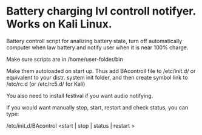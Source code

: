 # Battery charging lvl controll notifyer. Works on Kali Linux.

Battery controll script for analizing battery state, turn off automatically computer when law battery and notify user when it is near 100% charge.

Make sure scripts are in /home/user-folder/bin

Make them autoloaded on start up. Thus add BAcontroll file to /etc/init.d/ or equivalent to your distr. system init folder, and then create symbol link to /etc/rc.d (or /etc/rc5.d/ for Kali)

You also need to install festival if you want audio notifying.

If you would want manually stop, start, restart and check status, you can type:

/etc/init.d/BAcontrol <start | stop | status | restart >
